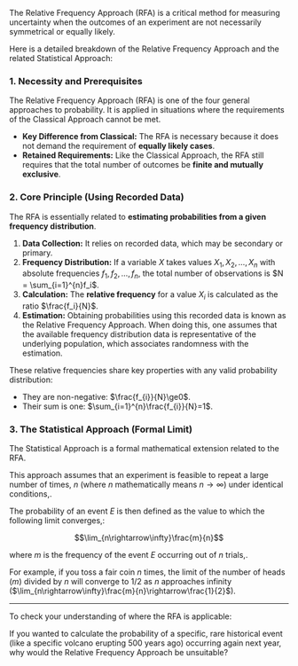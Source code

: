 The Relative Frequency Approach (RFA) is a critical method for measuring uncertainty when the outcomes of an experiment are not necessarily symmetrical or equally likely.

Here is a detailed breakdown of the Relative Frequency Approach and the related Statistical Approach:

### 1. Necessity and Prerequisites

The Relative Frequency Approach (RFA) is one of the four general approaches to probability. It is applied in situations where the requirements of the Classical Approach cannot be met.

*   **Key Difference from Classical:** The RFA is necessary because it does not demand the requirement of **equally likely cases**.
*   **Retained Requirements:** Like the Classical Approach, the RFA still requires that the total number of outcomes be **finite and mutually exclusive**.

### 2. Core Principle (Using Recorded Data)

The RFA is essentially related to **estimating probabilities from a given frequency distribution**.

1.  **Data Collection:** It relies on recorded data, which may be secondary or primary.
2.  **Frequency Distribution:** If a variable $X$ takes values $X_1, X_2, \dots, X_n$ with absolute frequencies $f_1, f_2, \dots, f_n$, the total number of observations is $N = \sum_{i=1}^{n}f_i$.
3.  **Calculation:** The **relative frequency** for a value $X_i$ is calculated as the ratio $\frac{f_i}{N}$.
4.  **Estimation:** Obtaining probabilities using this recorded data is known as the Relative Frequency Approach.
    When doing this, one assumes that the available frequency distribution data is representative of the underlying population, which associates randomness with the estimation.

These relative frequencies share key properties with any valid probability distribution:
*   They are non-negative: $\frac{f_{i}}{N}\ge0$.
*   Their sum is one: $\sum_{i=1}^{n}\frac{f_{i}}{N}=1$.

### 3. The Statistical Approach (Formal Limit)

The Statistical Approach is a formal mathematical extension related to the RFA.

This approach assumes that an experiment is feasible to repeat a large number of times, $n$ (where $n$ mathematically means $n\rightarrow\infty$) under identical conditions,.

The probability of an event $E$ is then defined as the value to which the following limit converges,:

$$\lim_{n\rightarrow\infty}\frac{m}{n}$$

where $m$ is the frequency of the event $E$ occurring out of $n$ trials,.

For example, if you toss a fair coin $n$ times, the limit of the number of heads ($m$) divided by $n$ will converge to $1/2$ as $n$ approaches infinity ($\lim_{n\rightarrow\infty}\frac{m}{n}\rightarrow\frac{1}{2}$).

***

To check your understanding of where the RFA is applicable:

If you wanted to calculate the probability of a specific, 
 rare historical event (like a specific volcano erupting 500 years ago) occurring again next year, 
 why would the Relative Frequency Approach be unsuitable?
 
